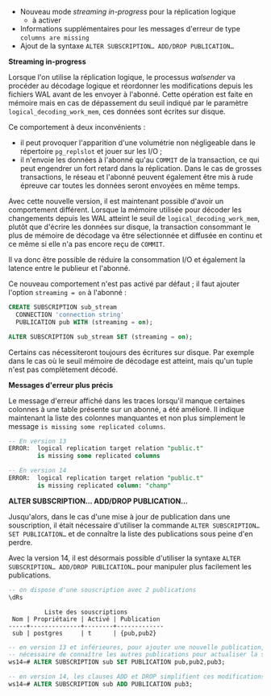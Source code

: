 <!--
Les commits sur ce sujet sont :

* https://commitfest.postgresql.org/29/1927/
* https://git.postgresql.org/gitweb/?p=postgresql.git;a=commit;h=45fdc9738b36d1068d3ad8fdb06436d6fd14436b
* https://commitfest.postgresql.org/30/2727/
* https://www.dalibo.info/home/benoit/public/vip_management?&#vip_manager

Discussion

* https://gitlab.dalibo.info/formation/workshops/-/issues/115

-->

<div class="slide-content">

* Nouveau mode _streaming in-progress_ pour la réplication logique
  + à activer
* Informations supplémentaires pour les messages d'erreur de type `columns are missing`
* Ajout de la syntaxe `ALTER SUBSCRIPTION… ADD/DROP PUBLICATION…`

</div>

<div class="notes">

**Streaming in-progress**

Lorsque l'on utilise la réplication logique, le processus _walsender_ va procéder 
au décodage logique et réordonner les modifications depuis les fichiers WAL 
avant de les envoyer à l'abonné. Cette opération est faite en mémoire mais en 
cas de dépassement du seuil indiqué par le paramètre `logical_decoding_work_mem`, 
ces données sont écrites sur disque.

Ce comportement à deux inconvénients :

* il peut provoquer l'apparition d'une volumétrie non négligeable dans le répertoire 
`pg_replslot` et jouer sur les I/O ;
* il n'envoie les données à l'abonné qu'au `COMMIT` de la transaction, ce qui 
peut engendrer un fort retard dans la réplication. Dans le cas de grosses transactions, 
le réseau et l'abonné peuvent également être mis à rude épreuve car toutes les 
données seront envoyées en même temps.

Avec cette nouvelle version, il est maintenant possible d'avoir un comportement 
différent. Lorsque la mémoire utilisée pour décoder les changements depuis 
les WAL atteint le seuil de `logical_decoding_work_mem`, plutôt que d'écrire 
les données sur disque, la transaction consommant le plus de mémoire de décodage 
va être sélectionnée et diffusée en continu et ce même si elle n'a pas encore 
reçu de `COMMIT`.

Il va donc être possible de réduire la consommation I/O et également la latence entre 
le publieur et l'abonné.

Ce nouveau comportement n'est pas activé par défaut ; il faut ajouter 
l'option `streaming = on` à l'abonné :

```sql
CREATE SUBSCRIPTION sub_stream 
  CONNECTION 'connection string' 
  PUBLICATION pub WITH (streaming = on);

ALTER SUBSCRIPTION sub_stream SET (streaming = on);
```

Certains cas nécessiteront toujours des écritures sur disque. Par exemple
dans le cas où le seuil mémoire de décodage est atteint, mais qu'un tuple 
n'est pas complètement décodé.

**Messages d'erreur plus précis**

Le message d'erreur affiché dans les traces lorsqu'il manque certaines colonnes à
une table présente sur un abonné, a été amélioré. Il indique maintenant
la liste des colonnes manquantes et non plus simplement le message `is missing
some replicated columns`.

```sql
-- En version 13
ERROR:  logical replication target relation "public.t" 
        is missing some replicated columns

-- En version 14
ERROR:  logical replication target relation "public.t" 
        is missing replicated column: "champ"
```

**ALTER SUBSCRIPTION… ADD/DROP PUBLICATION…**

Jusqu'alors, dans le cas d'une mise à jour de publication dans une souscription,
il était nécessaire d'utiliser la commande `ALTER SUBSCRIPTION… SET PUBLICATION…`
et de connaître la liste des publications sous peine d'en perdre.

Avec la version 14, il est désormais possible d'utiliser la syntaxe
`ALTER SUBSCRIPTION… ADD/DROP PUBLICATION…` pour manipuler plus facilement les
publications.

```sql
-- on dispose d'une souscription avec 2 publications
\dRs
```
```text
          Liste des souscriptions
 Nom | Propriétaire | Activé | Publication 
-----+--------------+--------+-------------
 sub | postgres     | t      | {pub,pub2}
```
```sql
-- en version 13 et inférieures, pour ajouter une nouvelle publication, il était
-- nécessaire de connaître les autres publications pour actualiser la souscription
ws14=# ALTER SUBSCRIPTION sub SET PUBLICATION pub,pub2,pub3;

-- en version 14, les clauses ADD et DROP simplifient ces modifications
ws14=# ALTER SUBSCRIPTION sub ADD PUBLICATION pub3;
```

</div>
